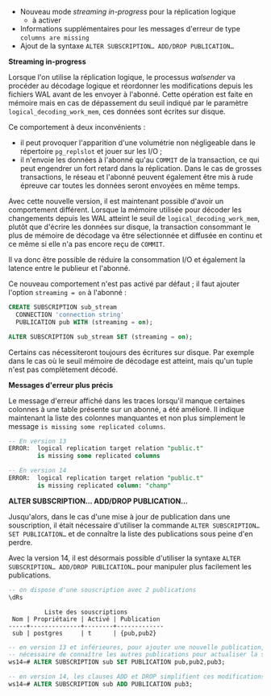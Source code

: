 <!--
Les commits sur ce sujet sont :

* https://commitfest.postgresql.org/29/1927/
* https://git.postgresql.org/gitweb/?p=postgresql.git;a=commit;h=45fdc9738b36d1068d3ad8fdb06436d6fd14436b
* https://commitfest.postgresql.org/30/2727/
* https://www.dalibo.info/home/benoit/public/vip_management?&#vip_manager

Discussion

* https://gitlab.dalibo.info/formation/workshops/-/issues/115

-->

<div class="slide-content">

* Nouveau mode _streaming in-progress_ pour la réplication logique
  + à activer
* Informations supplémentaires pour les messages d'erreur de type `columns are missing`
* Ajout de la syntaxe `ALTER SUBSCRIPTION… ADD/DROP PUBLICATION…`

</div>

<div class="notes">

**Streaming in-progress**

Lorsque l'on utilise la réplication logique, le processus _walsender_ va procéder 
au décodage logique et réordonner les modifications depuis les fichiers WAL 
avant de les envoyer à l'abonné. Cette opération est faite en mémoire mais en 
cas de dépassement du seuil indiqué par le paramètre `logical_decoding_work_mem`, 
ces données sont écrites sur disque.

Ce comportement à deux inconvénients :

* il peut provoquer l'apparition d'une volumétrie non négligeable dans le répertoire 
`pg_replslot` et jouer sur les I/O ;
* il n'envoie les données à l'abonné qu'au `COMMIT` de la transaction, ce qui 
peut engendrer un fort retard dans la réplication. Dans le cas de grosses transactions, 
le réseau et l'abonné peuvent également être mis à rude épreuve car toutes les 
données seront envoyées en même temps.

Avec cette nouvelle version, il est maintenant possible d'avoir un comportement 
différent. Lorsque la mémoire utilisée pour décoder les changements depuis 
les WAL atteint le seuil de `logical_decoding_work_mem`, plutôt que d'écrire 
les données sur disque, la transaction consommant le plus de mémoire de décodage 
va être sélectionnée et diffusée en continu et ce même si elle n'a pas encore 
reçu de `COMMIT`.

Il va donc être possible de réduire la consommation I/O et également la latence entre 
le publieur et l'abonné.

Ce nouveau comportement n'est pas activé par défaut ; il faut ajouter 
l'option `streaming = on` à l'abonné :

```sql
CREATE SUBSCRIPTION sub_stream 
  CONNECTION 'connection string' 
  PUBLICATION pub WITH (streaming = on);

ALTER SUBSCRIPTION sub_stream SET (streaming = on);
```

Certains cas nécessiteront toujours des écritures sur disque. Par exemple
dans le cas où le seuil mémoire de décodage est atteint, mais qu'un tuple 
n'est pas complètement décodé.

**Messages d'erreur plus précis**

Le message d'erreur affiché dans les traces lorsqu'il manque certaines colonnes à
une table présente sur un abonné, a été amélioré. Il indique maintenant
la liste des colonnes manquantes et non plus simplement le message `is missing
some replicated columns`.

```sql
-- En version 13
ERROR:  logical replication target relation "public.t" 
        is missing some replicated columns

-- En version 14
ERROR:  logical replication target relation "public.t" 
        is missing replicated column: "champ"
```

**ALTER SUBSCRIPTION… ADD/DROP PUBLICATION…**

Jusqu'alors, dans le cas d'une mise à jour de publication dans une souscription,
il était nécessaire d'utiliser la commande `ALTER SUBSCRIPTION… SET PUBLICATION…`
et de connaître la liste des publications sous peine d'en perdre.

Avec la version 14, il est désormais possible d'utiliser la syntaxe
`ALTER SUBSCRIPTION… ADD/DROP PUBLICATION…` pour manipuler plus facilement les
publications.

```sql
-- on dispose d'une souscription avec 2 publications
\dRs
```
```text
          Liste des souscriptions
 Nom | Propriétaire | Activé | Publication 
-----+--------------+--------+-------------
 sub | postgres     | t      | {pub,pub2}
```
```sql
-- en version 13 et inférieures, pour ajouter une nouvelle publication, il était
-- nécessaire de connaître les autres publications pour actualiser la souscription
ws14=# ALTER SUBSCRIPTION sub SET PUBLICATION pub,pub2,pub3;

-- en version 14, les clauses ADD et DROP simplifient ces modifications
ws14=# ALTER SUBSCRIPTION sub ADD PUBLICATION pub3;
```

</div>
